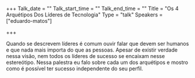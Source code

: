+++
Talk_date = ""
Talk_start_time = ""
Talk_end_time = ""
Title = "Os 4 Arquétipos Dos Líderes de Tecnologia"
Type = "talk"
Speakers = ["eduardo-matos"]

+++

Quando se descrevem líderes é comum ouvir falar que devem ser humanos e que nada mais importa do que as pessoas. Apesar de existir verdade nessa visão, nem todos os líderes de sucesso se encaixam nesse estereótipo. Nessa palestra eu falo sobre cada um dos arquétipos e mostro como é possível ter sucesso independente do seu perfil.